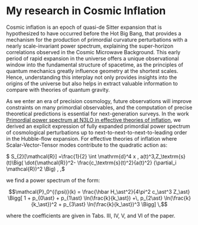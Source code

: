 # My research in Cosmic Inflation

Cosmic inflation is an epoch of quasi-de Sitter expansion that is hypothesized to have occurred before the Hot Big Bang, that provides a mechanism for the production of primordial curvature perturbations with a nearly scale-invariant power spectrum, explaining the super-horizon correlations observed in the Cosmic Microwave Background. This early period of rapid expansion in the universe offers a unique observational window into the fundamental structure of spacetime, as the principles of quantum mechanics greatly influence geometry at the shortest scales. Hence, understanding this interplay not only provides insights into the origins of the universe but also helps in extract valuable information to compare with theories of quantum gravity.

As we enter an era of precision cosmology, future observations will improve constraints on many primordial observables, and the computation of precise theoretical predictions is essential for next-generation surveys. In the work [Primordial power spectrum at N3LO in effective theories of inflation](https://arxiv.org/abs/2405.03157), we derived an explicit expression of fully expanded primordial power spectrum of cosmological perturbations up to next-to-next-to-next-to-leading order in the Hubble-flow expansion. For effective theories of inflation where Scalar-Vector-Tensor modes contribute to the quadratic action as:

$ S_{2}[\mathcal{R}] =\frac{1}{2}  \int \mathrm{d}^4 x \, a(t)^3\,Z_\textrm{s}(t)\Big( \dot{\mathcal{R}}^2- \frac{c_\textrm{s}(t)^2}{a(t)^2} (\partial_i \mathcal{R})^2 \Big) \, ,$

we find a power spectrum of the form:

$$\mathcal{P}_0^{(\psi)}(k) =  \frac{\hbar H_\ast^2}{4\pi^2 c_\ast^3 Z_\ast} \Bigg[ 1 + p_{0\ast} + p_{1\ast} \ln(\frac{k}{k_\ast}) +\, p_{2\ast} \ln(\frac{k}{k_\ast})^2 + p_{3\ast} \ln(\frac{k}{k_\ast})^3 \Bigg] \,$$

where the coefficients are given in Tabs. III, IV, V, and VI of the paper. 

